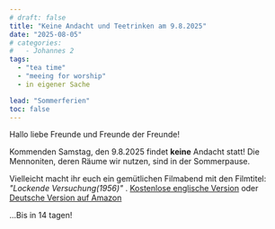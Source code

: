 ```yaml
---
# draft: false
title: "Keine Andacht und Teetrinken am 9.8.2025"
date: "2025-08-05"
# categories:
#   - Johannes 2
tags:
  - "tea time"
  - "meeing for worship"
  - in eigener Sache

lead: "Sommerferien"
toc: false
---
```


Hallo liebe Freunde und Freunde der Freunde!

Kommenden Samstag, den 9.8.2025 findet **keine** Andacht statt! Die Mennoniten, deren Räume wir nutzen, sind in der Sommerpause.

Vielleicht macht ihr euch ein gemütlichen Filmabend mit den Filmtitel: _"Lockende Versuchung(1956)"_ . [Kostenlose englische Version](https://youtu.be/E1a-blhJIwI?si=RLEwDxPZ7FbqrDTt) oder [Deutsche Version auf Amazon](https://www.amazon.de/gp/video/detail/B01MUCMZ6E/ref=atv_dp_share_cu_r)

...Bis in 14 tagen!
